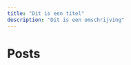 ```yaml
---
title: "Dit is een titel"
description: "Dit is een omschrijving"
---
```


<script setup lang="ts">
import { withBase } from 'vitepress'
import { data as posts } from '../data/posts.data.ts'
import Posts from '../components/posts/Posts.vue'
</script>

<h1>Posts</h1>

<Posts :posts="posts"></Posts>


